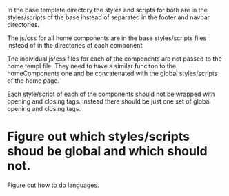 In the base template directory the styles and scripts for both are in the styles/scripts of the base instead of separated in the footer and navbar directories.

The js/css for all home components are in the base styles/scripts files instead of in the directories of each component.

The individual js/css files for each of the components are not passed to the home.templ file. They need to have a similar funciton to the homeComponents one and be concatenated with the global styles/scripts of the home page.

Each style/script of each of the components should not be wrapped with opening and closing tags. Instead there should be just one set of global opening and closing tags.

Figure out which styles/scripts shoud be global and which should not.
===========

Figure out how to do languages.

